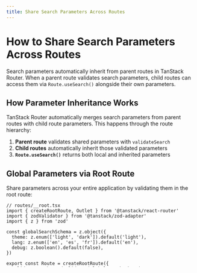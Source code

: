 ```yaml
---
title: Share Search Parameters Across Routes
---
```


# How to Share Search Parameters Across Routes

Search parameters automatically inherit from parent routes in TanStack Router. When a parent route validates search parameters, child routes can access them via `Route.useSearch()` alongside their own parameters.

## How Parameter Inheritance Works

TanStack Router automatically merges search parameters from parent routes with child route parameters. This happens through the route hierarchy:

1. **Parent route** validates shared parameters with `validateSearch`
2. **Child routes** automatically inherit those validated parameters
3. **`Route.useSearch()`** returns both local and inherited parameters

## Global Parameters via Root Route

Share parameters across your entire application by validating them in the root route:

```tsx
// routes/__root.tsx
import { createRootRoute, Outlet } from '@tanstack/react-router'
import { zodValidator } from '@tanstack/zod-adapter'
import { z } from 'zod'

const globalSearchSchema = z.object({
  theme: z.enum(['light', 'dark']).default('light'),
  lang: z.enum(['en', 'es', 'fr']).default('en'),
  debug: z.boolean().default(false),
})

export const Route = createRootRoute({
  validateSearch: zodValidator(globalSearchSchema),
  component: RootComponent,
})

function RootComponent() {
  const { theme, lang, debug } = Route.useSearch()
  
  return (
    <div className={`app theme-${theme} lang-${lang}`}>
      {debug && <DebugPanel />}
      <Outlet />
    </div>
  )
}
```

```tsx
// routes/products/index.tsx
import { createFileRoute } from '@tanstack/react-router'
import { zodValidator } from '@tanstack/zod-adapter'
import { z } from 'zod'

const productSearchSchema = z.object({
  page: z.number().default(1),
  category: z.string().default('all'),
})

export const Route = createFileRoute('/products/')({
  validateSearch: zodValidator(productSearchSchema),
  component: ProductsPage,
})

function ProductsPage() {
  // Contains both local (page, category) AND inherited (theme, lang, debug) parameters
  const search = Route.useSearch()
  
  return (
    <div>
      <h1>Products (Theme: {search.theme})</h1>
      <p>Page: {search.page}</p>
      <p>Category: {search.category}</p>
    </div>
  )
}
```

## Section-Specific Parameters via Layout Routes

Share parameters within a section of your app using layout routes:

```tsx
// routes/_authenticated.tsx
import { createFileRoute, Outlet } from '@tanstack/react-router'
import { zodValidator } from '@tanstack/zod-adapter'
import { z } from 'zod'

const authSearchSchema = z.object({
  impersonate: z.string().optional(),
  sidebar: z.boolean().default(true),
  notifications: z.boolean().default(true),
})

export const Route = createFileRoute('/_authenticated')({
  validateSearch: zodValidator(authSearchSchema),
  component: AuthenticatedLayout,
})

function AuthenticatedLayout() {
  const search = Route.useSearch()
  
  return (
    <div className="authenticated-layout">
      {search.sidebar && <Sidebar />}
      <main className="main-content">
        {search.notifications && <NotificationBar />}
        <Outlet />
      </main>
      {search.impersonate && (
        <ImpersonationBanner user={search.impersonate} />
      )}
    </div>
  )
}
```

```tsx
// routes/_authenticated/dashboard.tsx
import { createFileRoute } from '@tanstack/react-router'

export const Route = createFileRoute('/_authenticated/dashboard')({
  component: DashboardPage,
})

function DashboardPage() {
  // Contains inherited auth parameters (impersonate, sidebar, notifications)
  const search = Route.useSearch()
  
  return (
    <div>
      <h1>Dashboard</h1>
      {search.impersonate && (
        <Alert>Currently impersonating: {search.impersonate}</Alert>
      )}
      <DashboardContent />
    </div>
  )
}
```

## Common Use Cases

**Global Application Settings:**
- Theme, language, timezone
- Debug flags, feature toggles
- Analytics tracking (UTM parameters)

**Section-Specific State:**
- Authentication context (user role, impersonation)
- Layout preferences (sidebar, density)
- Workspace or organization context

**Persistent UI State:**
- Modal visibility, drawer state
- Filter presets, view modes
- Accessibility preferences

## Common Problems

### Problem: Parameters Not Inheriting

**Cause**: Parent route not validating the shared parameters.

```tsx
// ❌ Root route missing validateSearch
export const Route = createRootRoute({
  component: RootComponent, // No validateSearch
})

// Child route can't access theme parameter
function ProductsPage() {
  const search = Route.useSearch() // No theme available
}
```

**Solution**: Add `validateSearch` to the parent route:

```tsx
// ✅ Root route validates shared parameters
export const Route = createRootRoute({
  validateSearch: zodValidator(globalSearchSchema),
  component: RootComponent,
})
```

### Problem: Navigation Loses Shared Parameters

**Cause**: Not preserving inherited parameters during navigation.

```tsx
// ❌ Navigation overwrites all search parameters
router.navigate({
  to: '/products',
  search: { page: 1 }, // Loses theme, lang, etc.
})
```

**Solution**: Preserve existing parameters with function syntax:

```tsx
// ✅ Preserve existing parameters
router.navigate({
  to: '/products',
  search: (prev) => ({ ...prev, page: 1 }),
})
```

### Problem: Type Errors with Inherited Parameters

**Cause**: Child route schema doesn't account for inherited parameters.

```tsx
// ❌ TypeScript error: Property 'theme' doesn't exist
const search = Route.useSearch()
console.log(search.theme) // Type error
```

**Solution**: TypeScript automatically infers inherited types when using `validateSearch`. No additional typing needed - the inheritance works automatically.

## Production Checklist

- [ ] **Clear ownership**: Document which route validates which shared parameters
- [ ] **Avoid conflicts**: Use distinct parameter names across route levels
- [ ] **Preserve on navigation**: Use function syntax to maintain inherited parameters
- [ ] **Minimal URLs**: Only include essential shared parameters
- [ ] **Graceful defaults**: Provide fallback values for all shared parameters

<!--
## Common Next Steps

After implementing shared search parameters, you might want to:

- [Build Advanced Search Parameter Middleware](./advanced-search-param-middleware.md) - Create reusable parameter sharing logic
- [Handle Search Parameters in Forms](./search-params-in-forms.md) - Integrate shared parameters with form state
- [Debug Search Parameter Issues](./debug-search-param-issues.md) - Troubleshoot parameter sharing problems
-->

## Related Resources

- [Set Up Basic Search Parameters](./setup-basic-search-params.md) - Learn search parameter fundamentals
- [Navigate with Search Parameters](./navigate-with-search-params.md) - Navigate while preserving search state
- [Validate Search Parameters with Schemas](./validate-search-params.md) - Add type safety to shared parameters